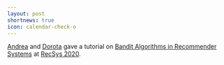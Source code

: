 ```yaml
---
layout: post
shortnews: true
icon: calendar-check-o
---
```

[Andrea][] and [Dorota][] gave a tutorial on
[Bandit Algorithms in Recommender Systems][bandit]
at [RecSys 2020][recsys].

[dorota]: https://glowacka.org/
[andrea]: http://apbarraza.com/
[recsys]: https://recsys.acm.org/recsys20/
[bandit]: https://recsys.acm.org/recsys20/tutorials/#content-tab-1-4-tab

